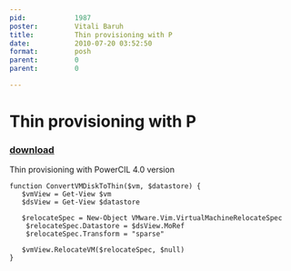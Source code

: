 ```yaml
---
pid:            1987
poster:         Vitali Baruh
title:          Thin provisioning with P
date:           2010-07-20 03:52:50
format:         posh
parent:         0
parent:         0

---
```


# Thin provisioning with P

### [download](1987.ps1)

Thin provisioning with PowerCIL 4.0 version

```posh
function ConvertVMDiskToThin($vm, $datastore) {
   $vmView = Get-View $vm
   $dsView = Get-View $datastore
   
   $relocateSpec = New-Object VMware.Vim.VirtualMachineRelocateSpec
	$relocateSpec.Datastore = $dsView.MoRef
	$relocateSpec.Transform = "sparse"
   
   $vmView.RelocateVM($relocateSpec, $null)
}

```
